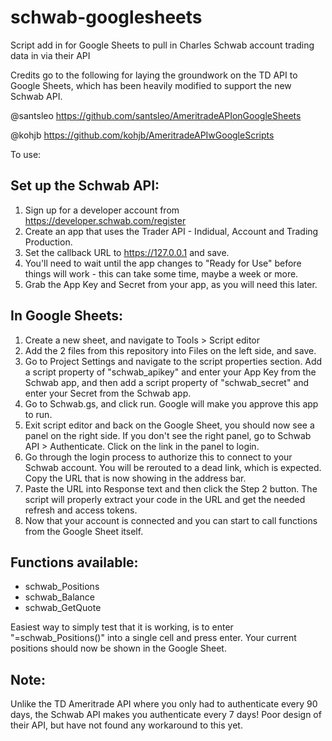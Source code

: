 # schwab-googlesheets
Script add in for Google Sheets to pull in Charles Schwab account trading data in via their API

Credits go to the following for laying the groundwork on the TD API to Google Sheets, which has been heavily modified to support the new Schwab API.

@santsleo https://github.com/santsleo/AmeritradeAPIonGoogleSheets

@kohjb https://github.com/kohjb/AmeritradeAPIwGoogleScripts

To use:

## Set up the Schwab API:

1. Sign up for a developer account from https://developer.schwab.com/register
1. Create an app that uses the Trader API - Indidual, Account and Trading Production.
1. Set the callback URL to https://127.0.0.1 and save.
1. You'll need to wait until the app changes to "Ready for Use" before things will work - this can take some time, maybe a week or more.
1. Grab the App Key and Secret from your app, as you will need this later.

## In Google Sheets:

1. Create a new sheet, and navigate to Tools > Script editor
1. Add the 2 files from this repository into Files on the left side, and save.
1. Go to Project Settings and navigate to the script properties section. Add a script property of "schwab_apikey" and enter your App Key from the Schwab app, and then add a script property of "schwab_secret" and enter your Secret from the Schwab app.
1. Go to Schwab.gs, and click run. Google will make you approve this app to run.
1. Exit script editor and back on the Google Sheet, you should now see a panel on the right side. If you don't see the right panel, go to Schwab API > Authenticate. Click on the link in the panel to login.
1. Go through the login process to authorize this to connect to your Schwab account. You will be rerouted to a dead link, which is expected. Copy the URL that is now showing in the address bar.
1. Paste the URL into Response text and then click the Step 2 button. The script will properly extract your code in the URL and get the needed refresh and access tokens.
1. Now that your account is connected and you can start to call functions from the Google Sheet itself.

## Functions available:

* schwab_Positions
* schwab_Balance
* schwab_GetQuote

Easiest way to simply test that it is working, is to enter "=schwab_Positions()" into a single cell and press enter. Your current positions should now be shown in the Google Sheet.

## Note:
Unlike the TD Ameritrade API where you only had to authenticate every 90 days, the Schwab API makes you authenticate every 7 days! Poor design of their API, but have not found any workaround to this yet.
